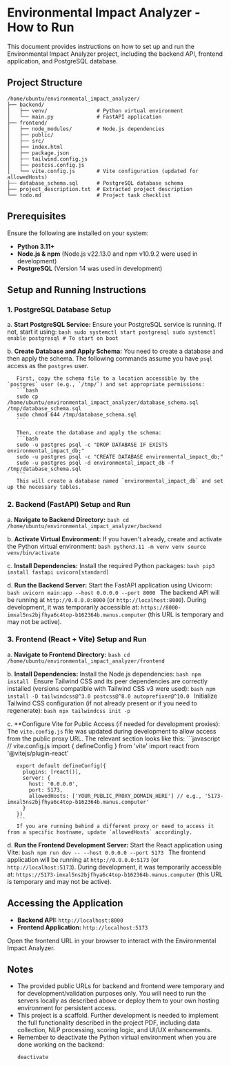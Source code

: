 # Environmental Impact Analyzer - How to Run

This document provides instructions on how to set up and run the Environmental Impact Analyzer project, including the backend API, frontend application, and PostgreSQL database.

## Project Structure

```
/home/ubuntu/environmental_impact_analyzer/
├── backend/
│   ├── venv/                # Python virtual environment
│   └── main.py              # FastAPI application
├── frontend/
│   ├── node_modules/        # Node.js dependencies
│   ├── public/
│   ├── src/
│   ├── index.html
│   ├── package.json
│   ├── tailwind.config.js
│   ├── postcss.config.js
│   └── vite.config.js       # Vite configuration (updated for allowedHosts)
├── database_schema.sql      # PostgreSQL database schema
├── project_description.txt  # Extracted project description
└── todo.md                  # Project task checklist
```

## Prerequisites

Ensure the following are installed on your system:

*   **Python 3.11+**
*   **Node.js & npm** (Node.js v22.13.0 and npm v10.9.2 were used in development)
*   **PostgreSQL** (Version 14 was used in development)

## Setup and Running Instructions

### 1. PostgreSQL Database Setup

   a.  **Start PostgreSQL Service:**
       Ensure your PostgreSQL service is running. If not, start it using:
       ```bash
       sudo systemctl start postgresql
       sudo systemctl enable postgresql # To start on boot
       ```

   b.  **Create Database and Apply Schema:**
       You need to create a database and then apply the schema. The following commands assume you have `psql` access as the `postgres` user.

       First, copy the schema file to a location accessible by the `postgres` user (e.g., `/tmp/`) and set appropriate permissions:
       ```bash
       sudo cp /home/ubuntu/environmental_impact_analyzer/database_schema.sql /tmp/database_schema.sql
       sudo chmod 644 /tmp/database_schema.sql
       ```

       Then, create the database and apply the schema:
       ```bash
       sudo -u postgres psql -c "DROP DATABASE IF EXISTS environmental_impact_db;"
       sudo -u postgres psql -c "CREATE DATABASE environmental_impact_db;"
       sudo -u postgres psql -d environmental_impact_db -f /tmp/database_schema.sql
       ```
       This will create a database named `environmental_impact_db` and set up the necessary tables.

### 2. Backend (FastAPI) Setup and Run

   a.  **Navigate to Backend Directory:**
       ```bash
       cd /home/ubuntu/environmental_impact_analyzer/backend
       ```

   b.  **Activate Virtual Environment:**
       If you haven't already, create and activate the Python virtual environment:
       ```bash
       python3.11 -m venv venv
       source venv/bin/activate
       ```

   c.  **Install Dependencies:**
       Install the required Python packages:
       ```bash
       pip3 install fastapi uvicorn[standard]
       ```

   d.  **Run the Backend Server:**
       Start the FastAPI application using Uvicorn:
       ```bash
       uvicorn main:app --host 0.0.0.0 --port 8000
       ```
       The backend API will be running at `http://0.0.0.0:8000` (or `http://localhost:8000`).
       During development, it was temporarily accessible at: `https://8000-imxal5ns2bjfhya6c4top-b162364b.manus.computer` (this URL is temporary and may not be active).

### 3. Frontend (React + Vite) Setup and Run

   a.  **Navigate to Frontend Directory:**
       ```bash
       cd /home/ubuntu/environmental_impact_analyzer/frontend
       ```

   b.  **Install Dependencies:**
       Install the Node.js dependencies:
       ```bash
       npm install
       ```
       Ensure Tailwind CSS and its peer dependencies are correctly installed (versions compatible with Tailwind CSS v3 were used):
       ```bash
       npm install -D tailwindcss@^3.0 postcss@^8.0 autoprefixer@^10.0
       ```
       Initialize Tailwind CSS configuration (if not already present or if you need to regenerate):
       ```bash
       npx tailwindcss init -p
       ```

   c.  **Configure Vite for Public Access (if needed for development proxies):
       The `vite.config.js` file was updated during development to allow access from the public proxy URL. The relevant section looks like this:
       ```javascript
       // vite.config.js
       import { defineConfig } from 'vite'
       import react from '@vitejs/plugin-react'

       export default defineConfig({
         plugins: [react()],
         server: {
           host: '0.0.0.0',
           port: 5173,
           allowedHosts: ['YOUR_PUBLIC_PROXY_DOMAIN_HERE'] // e.g., '5173-imxal5ns2bjfhya6c4top-b162364b.manus.computer'
         }
       })
       ```
       If you are running behind a different proxy or need to access it from a specific hostname, update `allowedHosts` accordingly.

   d.  **Run the Frontend Development Server:**
       Start the React application using Vite:
       ```bash
       npm run dev -- --host 0.0.0.0 --port 5173
       ```
       The frontend application will be running at `http://0.0.0.0:5173` (or `http://localhost:5173`).
       During development, it was temporarily accessible at: `https://5173-imxal5ns2bjfhya6c4top-b162364b.manus.computer` (this URL is temporary and may not be active).

## Accessing the Application

*   **Backend API:** `http://localhost:8000`
*   **Frontend Application:** `http://localhost:5173`

Open the frontend URL in your browser to interact with the Environmental Impact Analyzer.

## Notes

*   The provided public URLs for backend and frontend were temporary and for development/validation purposes only. You will need to run the servers locally as described above or deploy them to your own hosting environment for persistent access.
*   This project is a scaffold. Further development is needed to implement the full functionality described in the project PDF, including data collection, NLP processing, scoring logic, and UI/UX enhancements.
*   Remember to deactivate the Python virtual environment when you are done working on the backend:
    ```bash
    deactivate
    ```

